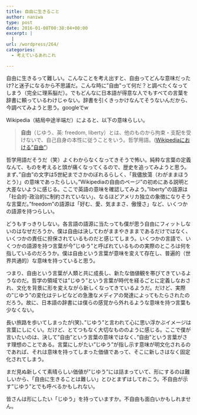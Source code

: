 ```yaml
---
title: 自由に生きること
author: naniwa
type: post
date: 2016-01-08T00:38:04+00:00
excerpt: |
  |
url: /wordpress/264/
categories:
  - 考えているあれこれ

---
```

自由に生きるって難しい。こんなことを考え出すと、自由ってどんな意味だったけ?と迷子になるから不思議だ。こんな時に”自由”って何だ？と調べたくなってしまう（完全に理系脳だ）。でもどんなに日本語が得意な人でもすべての言葉を辞書に頼っているわけじゃない。辞書を引くきっかけなんてそうないんだから、今調べてみようと思う。googleでw

Wikipedia（結局中途半端だ）によると、以下の意味らしい。

> **自由**（じゆう、英: <span lang="en" xml:lang="en">freedom, liberty</span>）とは、他のものから拘束・支配を受けないで、自己自身の本性に従うことをいう。哲学用語。([Wikipediaにおける”自由”][1])

哲学用語だそうだ（笑）よくわからなくなってきそうで怖い。純粋な言葉の定義なんて、ものを考えると頭が痛くなってくるので、歴史を追ってみようと思う。まず、”自由”の文字は5世紀までさかのぼれるらしく、「我儘放蕩（わがままほうとう）」の意味であったらしい。”Wikipediaの自由のページ”の初めにある説明と大差ないように感じる。ここで英語の意味を確認してみよう。”liberty”の語源は「社会的･政治的に制約されていない」、なるほどアメリカ独立の象徴になりそうな言葉だ。”freedom”の語源は「好む、愛、気ままさ、傲慢さ」など、いくつかの語源を持つらしい。

どうもすっきりしない。各言語の語源に当たっても僕が思う自由にフィットしないのはなぜだろうか、僕は自由は決してわがままやきままであるだけではなく、いくつかの責任に担保されているものだと感じてしまう。いくつかの言語で、いくつかの語源を持つ言葉が今”じゆう”と呼ばれているものの実際のところは何を指しているのだろうか。僕は自由という言葉が意味を変えて存在し、普遍的（世界共通的）な意味を持っていると思う。

つまり、自由という言葉が人類と共に成長し、新たな価値観を帯びてきているようなのだ。哲学の領域では”じゆう”という言葉が時代を経るごとに定義しなおされ、文化を背景に形を変えながら新しくなってきているようだ。だけど、実際の”じゆう”の変化はテレビなどの急激なメディアの発達によってもたらされたのだろう。故に、日本語の辞書には僕らの感覚から外れるような意味を持つ言葉も少なくない。

長い旅路を歩いてしまったが(笑)、”じゆう”と言われて心に思い浮かぶイメージは言葉にしにくい。だけど、とてつもなく大切なもののように感じる。ここで僕が言いたいのは、決して”自由”という言葉の意味ではなく、”自由”という言葉がさす理想のことである。言葉にしがたい”じゆう”が指し示す意味が明文化されるのであれば、それは意味を持ってしまった価値であって、そこに新しさはなく固定化されてしまう。

まだ見ぬ新しくて素晴らしい価値が”じゆう”には詰まっていて、形にするのは難しいから、「自由に生きることは難しい」とひとまずはしておこう。不自由が示す”じゆう”とでも呼べるかもしれない。

皆さんは形にしたい「じゆう」を持っていますか。不自由も面白いかもしれません。

 [1]: https://ja.wikipedia.org/wiki/%E8%87%AA%E7%94%B1
